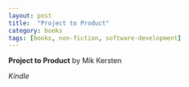 ```yaml
---
layout: post
title:  "Project to Product"
category: books
tags: [books, non-fiction, software-development]
---
```



**Project to Product** by Mik Kersten

*Kindle*

